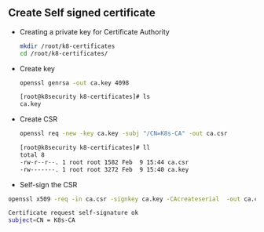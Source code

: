 ## Create Self signed certificate
* Creating a private key for Certificate Authority
  ``` bash
  mkdir /root/k8-certificates
  cd /root/k8-certificates/
  ```
  
* Create key
  ``` bash
  openssl genrsa -out ca.key 4098
  ```
  
  ``` bash
  [root@k8security k8-certificates]# ls
  ca.key
  ```

* Create CSR
  ``` bash
  openssl req -new -key ca.key -subj "/CN=K8s-CA" -out ca.csr
  ```

  ```bash
  [root@k8security k8-certificates]# ll
  total 8
  -rw-r--r--. 1 root root 1582 Feb  9 15:44 ca.csr
  -rw-------. 1 root root 3272 Feb  9 15:40 ca.key
  ```
* Self-sign the CSR

``` bash
openssl x509 -req -in ca.csr -signkey ca.key -CAcreateserial  -out ca.crt -days 500

Certificate request self-signature ok
subject=CN = K8s-CA
```




  

